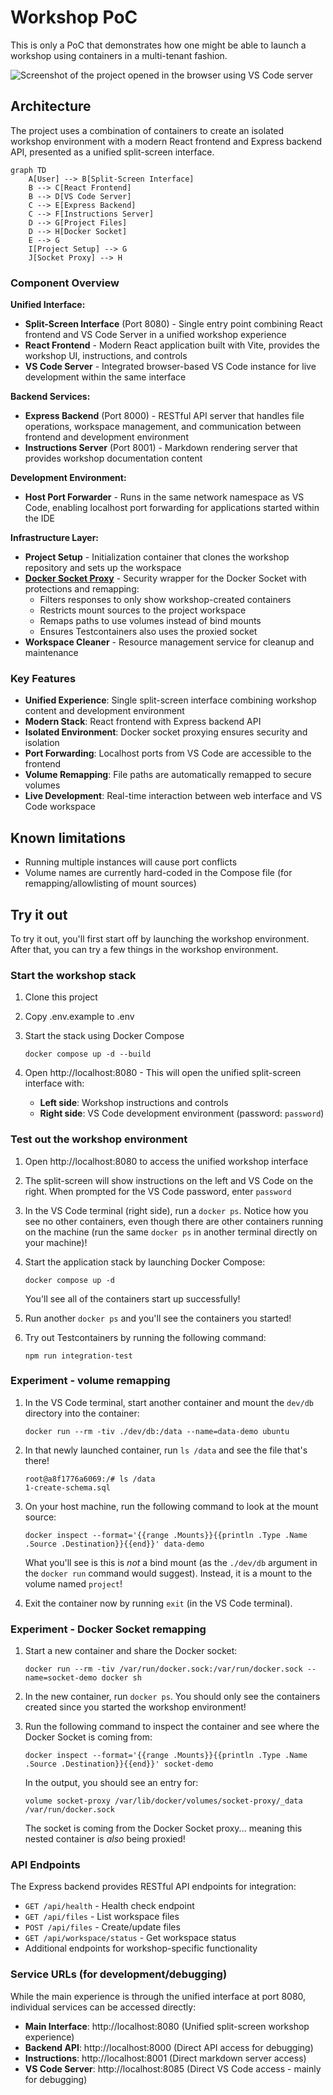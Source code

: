 # Workshop PoC

This is only a PoC that demonstrates how one might be able to launch a workshop using containers in a multi-tenant fashion.

![Screenshot of the project opened in the browser using VS Code server](./screenshot.png)

## Architecture

The project uses a combination of containers to create an isolated workshop environment with a modern React frontend and Express backend API, presented as a unified split-screen interface.

```mermaid
graph TD
    A[User] --> B[Split-Screen Interface]
    B --> C[React Frontend]
    B --> D[VS Code Server]
    C --> E[Express Backend]
    C --> F[Instructions Server]
    D --> G[Project Files]
    D --> H[Docker Socket]
    E --> G
    I[Project Setup] --> G
    J[Socket Proxy] --> H
```

### Component Overview

**Unified Interface:**
- **Split-Screen Interface** (Port 8080) - Single entry point combining React frontend and VS Code Server in a unified workshop experience
- **React Frontend** - Modern React application built with Vite, provides the workshop UI, instructions, and controls
- **VS Code Server** - Integrated browser-based VS Code instance for live development within the same interface

**Backend Services:**
- **Express Backend** (Port 8000) - RESTful API server that handles file operations, workspace management, and communication between frontend and development environment
- **Instructions Server** (Port 8001) - Markdown rendering server that provides workshop documentation content

**Development Environment:**
- **Host Port Forwarder** - Runs in the same network namespace as VS Code, enabling localhost port forwarding for applications started within the IDE

**Infrastructure Layer:**
- **Project Setup** - Initialization container that clones the workshop repository and sets up the workspace
- **[Docker Socket Proxy](https://github.com/mikesir87/docker-socket-proxy)** - Security wrapper for the Docker Socket with protections and remapping:
  - Filters responses to only show workshop-created containers
  - Restricts mount sources to the project workspace
  - Remaps paths to use volumes instead of bind mounts
  - Ensures Testcontainers also uses the proxied socket
- **Workspace Cleaner** - Resource management service for cleanup and maintenance

### Key Features

- **Unified Experience**: Single split-screen interface combining workshop content and development environment
- **Modern Stack**: React frontend with Express backend API
- **Isolated Environment**: Docker socket proxying ensures security and isolation
- **Port Forwarding**: Localhost ports from VS Code are accessible to the frontend
- **Volume Remapping**: File paths are automatically remapped to secure volumes
- **Live Development**: Real-time interaction between web interface and VS Code workspace

## Known limitations

- Running multiple instances will cause port conflicts
- Volume names are currently hard-coded in the Compose file (for remapping/allowlisting of mount sources)

## Try it out

To try it out, you'll first start off by launching the workshop environment. After that, you can try a few things in the workshop environment.

### Start the workshop stack

1. Clone this project

2. Copy .env.example to .env

3. Start the stack using Docker Compose

    ```console
    docker compose up -d --build
    ```

4. Open http://localhost:8080 - This will open the unified split-screen interface with:
   - **Left side**: Workshop instructions and controls
   - **Right side**: VS Code development environment (password: `password`)

### Test out the workshop environment

1. Open http://localhost:8080 to access the unified workshop interface

2. The split-screen will show instructions on the left and VS Code on the right. When prompted for the VS Code password, enter `password`

3. In the VS Code terminal (right side), run a `docker ps`. Notice how you see no other containers, even though there are other containers running on the machine (run the same `docker ps` in another terminal directly on your machine)!

4. Start the application stack by launching Docker Compose:

    ```console
    docker compose up -d
    ````

    You'll see all of the containers start up successfully!

5. Run another `docker ps` and you'll see the containers you started!

6. Try out Testcontainers by running the following command:

    ```console
    npm run integration-test
    ```

### Experiment - volume remapping

1. In the VS Code terminal, start another container and mount the `dev/db` directory into the container:

    ```console
    docker run --rm -tiv ./dev/db:/data --name=data-demo ubuntu
    ```

2. In that newly launched container, run `ls /data` and see the file that's there! 

    ```console
    root@a8f1776a6069:/# ls /data
    1-create-schema.sql
    ```

3. On your host machine, run the following command to look at the mount source:

    ```console
    docker inspect --format='{{range .Mounts}}{{println .Type .Name .Source .Destination}}{{end}}' data-demo
    ```

    What you'll see is this is _not_ a bind mount (as the `./dev/db` argument in the `docker run` command would suggest). Instead, it is a mount to the volume named `project`!

4. Exit the container now by running `exit` (in the VS Code terminal).

### Experiment - Docker Socket remapping

1. Start a new container and share the Docker socket:

    ```console
    docker run --rm -tiv /var/run/docker.sock:/var/run/docker.sock --name=socket-demo docker sh
    ```

2. In the new container, run `docker ps`. You should only see the containers created since you started the workshop environment!

3. Run the following command to inspect the container and see where the Docker Socket is coming from:

    ```console
    docker inspect --format='{{range .Mounts}}{{println .Type .Name .Source .Destination}}{{end}}' socket-demo
    ```

    In the output, you should see an entry for:

    ```
    volume socket-proxy /var/lib/docker/volumes/socket-proxy/_data /var/run/docker.sock
    ```

    The socket is coming from the Docker Socket proxy... meaning this nested container is _also_ being proxied!

### API Endpoints

The Express backend provides RESTful API endpoints for integration:

- `GET /api/health` - Health check endpoint
- `GET /api/files` - List workspace files
- `POST /api/files` - Create/update files
- `GET /api/workspace/status` - Get workspace status
- Additional endpoints for workshop-specific functionality

### Service URLs (for development/debugging)

While the main experience is through the unified interface at port 8080, individual services can be accessed directly:

- **Main Interface**: http://localhost:8080 (Unified split-screen workshop experience)
- **Backend API**: http://localhost:8000 (Direct API access for debugging)
- **Instructions**: http://localhost:8001 (Direct markdown server access)
- **VS Code Server**: http://localhost:8085 (Direct VS Code access - mainly for debugging)
